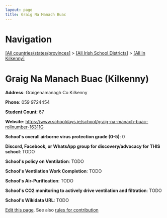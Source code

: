 ```yaml
---
layout: page
title: Graig Na Manach Buac
---
```

# Navigation

[[All countries/states/provinces]](../../..) > [[All Irish School Districts]](../..) > [[All In Kilkenny]](..)

# Graig Na Manach Buac (Kilkenny)

**Address**: Graigenamanagh Co Kilkenny

**Phone**: 059 9724454

**Student Count**: 67

**Website**: <https://www.schooldays.ie/school/graig-na-manach-buac-rollnumber-16311G>

**School's overall airborne virus protection grade (0-5)**: 0

**Discord, Facebook, or WhatsApp group for discovery/advocacy for THIS school**: TODO

**School's policy on Ventilation**: TODO

**School's Ventilation Work Completion**: TODO

**School's Air-Purification**: TODO

**School's CO2 monitoring to actively drive ventilation and filtration**: TODO

**School's Wikidata URL**: TODO


[Edit this page](https://github.com/ventilate-schools/Ireland/edit/main/./Kilkenny/Graig_Na_Manach_Buac.md). See also [rules for contribution](../../../contribution-rules/)